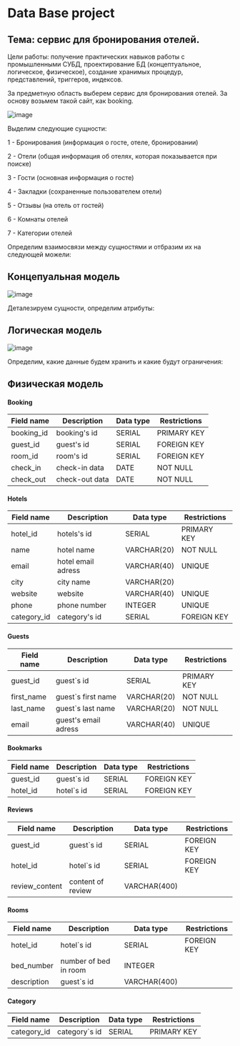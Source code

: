 # Data Base project
## Тема: сервис для бронирования отелей.
Цели работы: получение практических навыков работы с промышленными СУБД, проектирование
БД (концептуальное, логическое, физическое), создание хранимых процедур, представлений,
триггеров, индексов.

За предметную область выберем сервис для бронирования отелей. За основу возьмем такой сайт, как booking. 

![image](https://user-images.githubusercontent.com/70393328/161640973-991eeaa5-335b-42db-b1d0-a0d99724ec75.png)

Выделим следующие сущности:

1 - Бронирования (информация о госте, отеле, бронировании)

2 - Отели (общая информация об отелях, которая показывается при поиске)

3 - Гости (основная информация о госте)

4 - Закладки (сохраненные пользователем отели)

5 - Отзывы (на отель от гостей)

6 - Комнаты отелей

7 - Категории отелей

Определим взаимосвязи между сущностями и отбразим их на следующей можели:
## Концепуальная модель
![image](https://user-images.githubusercontent.com/70393328/161622169-f236e386-551a-4900-9f9a-7b922e96687e.png)

Деталезируем сущности, определим атрибуты:
## Логическая модель
![image](https://user-images.githubusercontent.com/70393328/161745240-80565f10-5a97-42dc-88e2-3360cd42e9ad.png)

Определим, какие данные будем хранить и какие будут ограничения:
 ## Физическая модель
 
 #### Booking
| Field name | Description | Data type | Restrictions |
|---|---|---|---| 
| booking_id | booking's id | SERIAL | PRIMARY KEY |
| guest_id |  guest's id | SERIAL | FOREIGN KEY |
| room_id | room's id | SERIAL | FOREIGN KEY |
| check_in | check-in data | DATE | NOT NULL |
| check_out | check-out data | DATE | NOT NULL |

#### Hotels
| Field name | Description | Data type | Restrictions |
|---|---|---|---| 
| hotel_id | hotels's id | SERIAL | PRIMARY KEY |
| name |  hotel name | VARCHAR(20) | NOT NULL |
| email | hotel email adress | VARCHAR(40) | UNIQUE |
| city | city name |  VARCHAR(20) |  |
| website | website | VARCHAR(40) | UNIQUE |
| phone | phone number | INTEGER | UNIQUE |
| category_id | category's id | SERIAL | FOREIGN KEY |

#### Guests
| Field name | Description | Data type | Restrictions |
|---|---|---|---| 
| guest_id | guest`s id | SERIAL | PRIMARY KEY |
| first_name |  guest`s first name | VARCHAR(20) | NOT NULL |
| last_name | guest`s last name | VARCHAR(20) | NOT NULL |
| email | guest's email adress | VARCHAR(40) | UNIQUE |

#### Bookmarks
| Field name | Description | Data type | Restrictions |
|---|---|---|---| 
| guest_id | guest`s id | SERIAL | FOREIGN KEY |
| hotel_id |  hotel`s id | SERIAL | FOREIGN KEY |

#### Reviews
| Field name | Description | Data type | Restrictions |
|---|---|---|---| 
| guest_id | guest`s id | SERIAL | FOREIGN KEY |
| hotel_id |  hotel`s id | SERIAL | FOREIGN KEY |
| review_content | content of review | VARCHAR(400) | |

#### Rooms
| Field name | Description | Data type | Restrictions |
|---|---|---|---| 
| hotel_id | hotel`s id | SERIAL | FOREIGN KEY |
| bed_number |  number of bed in room | INTEGER |  |
| description |  guest`s id | VARCHAR(400) |  |

#### Category
| Field name | Description | Data type | Restrictions |
|---|---|---|---| 
| category_id | category`s id | SERIAL | PRIMARY KEY |
